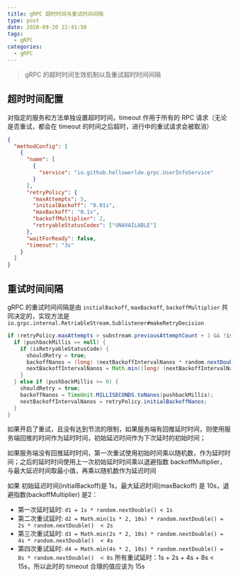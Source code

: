 ```yaml
---
title: gRPC 超时时间与重试时间间隔
type: post
date: 2020-09-20 22:41:50
tags:
  - gRPC
categories:
  - gRPC
---
```



> gRPC 的超时时间生效机制以及重试超时时间间隔

## 超时时间配置

对指定的服务和方法单独设置超时时间，timeout 作用于所有的 RPC 请求（无论是否重试，都会在 timeout 的时间之后超时，进行中的重试请求会被取消）

```json
{
  "methodConfig": [
    {
      "name": [
        {
          "service": "io.github.helloworlde.grpc.UserInfoService"
        }
      ],
      "retryPolicy": {
        "maxAttempts": 5,
        "initialBackoff": "0.01s",
        "maxBackoff": "0.1s",
        "backoffMultiplier": 2,
        "retryableStatusCodes": ["UNAVAILABLE"]
      },
      "waitForReady": false,
      "timeout": "3s"
    }
  ]
}
```

## 重试时间间隔

gRPC 的重试时间间隔是由 `initialBackoff`, `maxBackoff`, `backoffMultiplier` 共同决定的，实现方法是 `io.grpc.internal.RetriableStream.Sublistener#makeRetryDecision`

```java
if (retryPolicy.maxAttempts > substream.previousAttemptCount + 1 && !isThrottled) {
  if (pushbackMillis == null) {
    if (isRetryableStatusCode) {
      shouldRetry = true;
      backoffNanos = (long) (nextBackoffIntervalNanos * random.nextDouble());
      nextBackoffIntervalNanos = Math.min((long) (nextBackoffIntervalNanos * retryPolicy.backoffMultiplier), retryPolicy.maxBackoffNanos);
    }
  } else if (pushbackMillis >= 0) {
    shouldRetry = true;
    backoffNanos = TimeUnit.MILLISECONDS.toNanos(pushbackMillis);
    nextBackoffIntervalNanos = retryPolicy.initialBackoffNanos;
  }
}
```

如果开启了重试，且没有达到节流的限制，如果服务端有回推延时时间，则使用服务端回推的时间作为延时时间，初始延迟时间作为下次延时的初始时间；

如果服务端没有回推延时时间，第一次重试使用初始时间乘以随机数，作为延时时间；之后的延时时间使用上一次初始延时时间乘以退避指数 backoffMultiplier，与最大延迟时间取最小值，再乘以随机数作为延迟时间

如果 初始延迟时间(initialBackoff)是 1s，最大延迟时间(maxBackoff) 是 10s，退避指数(backoffMultiplier) 是2：

- 第一次延时延时: `d1 = 1s * random.nextDouble() < 1s`
- 第二次重试延时: `d2 = Math.min(1s * 2, 10s) * random.nextDouble() = 2s * random.nextDouble()  < 2s`
- 第三次重试延时: `d3 = Math.min(2s * 2, 10s) * random.nextDouble() = 4s * random.nextDouble()  < 4s`
- 第四次重试延时: `d4 = Math.min(4s * 2, 10s) * random.nextDouble() = 8s * random.nextDouble()  < 8s`
  所有重试延时：1s + 2s + 4s + 8s < 15s，所以此时的 timeout 合理的值应该为 15s
